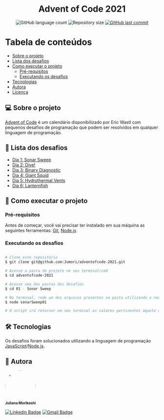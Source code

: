 <h1 align="center">
  Advent of Code 2021
</h1>

<p align="center">
  <img alt="GitHub language count" src="https://img.shields.io/github/languages/count/Jumori/adventofcode-2021?color=%2304D361">

  <img alt="Repository size" src="https://img.shields.io/github/repo-size/Jumori/adventofcode-2021">

  <a href="https://github.com/Jumori/adventofcode-2021/commits/master">
    <img alt="GitHub last commit" src="https://img.shields.io/github/last-commit/Jumori/adventofcode-2021">
  </a>

</p>

Tabela de conteúdos
=================
<!--ts-->
   * [Sobre o projeto](#-sobre-o-projeto)
   * [Lista dos desafios](#-lista-dos-desafios)
   * [Como executar o projeto](#-como-executar-o-projeto)
     * [Pré-requisitos](#pré-requisitos)
     * [Executando os desafios](#executando-os-desafios)
   * [Tecnologias](#-tecnologias)
   * [Autora](#-autora)
   * [Licença](#user-content--licença)
<!--te-->

## 💻 Sobre o projeto

[Advent of Code](https://adventofcode.com/) é um calendário disponibilizado por Eric Wastl com pequenos desafios de programação que podem ser resolvidos em qualquer linguagem de programação.

## 👾 Lista dos desafios

- [Dia 1: Sonar Sweep](./01%20-%20Sonar%20Sweep)
- [Dia 2: Dive!](./02%20-%20Dive)
- [Dia 3: Binary Diagnostic](./03%20-%20Binary%20Diagnostic)
- [Dia 4: Giant Squid](./04%20-%20Giant%20Squid)
- [Dia 5: Hydrothermal Vents](./05%20-%20Hydrothermal%20Venture)
- [Dia 6: Lanternfish](./06%20-%20Lanternfish)

## 🚀 Como executar o projeto

### Pré-requisitos

Antes de começar, você vai precisar ter instalado em sua máquina as seguintes ferramentas:
[Git](https://git-scm.com), [Node.js](https://nodejs.org/en/)

### Executando os desafios

```bash

# Clone este repositório
$ git clone git@github.com:Jumori/adventofcode-2021.git

# Acesse a pasta do projeto no seu terminal/cmd
$ cd adventofcode-2021

# Acesse uma das pastas dos desafios
$ cd 01 - Sonar Sweep

# No terminal, rode um dos arquivos presentes na pasta utilizando o node
$ node sonarSweep01

# O script irá retornar em seu terminal os valores pertinentes àquele desafio

```

## 🛠 Tecnologias

Os desafios foram solucionados utilizando a linguagem de programação [JavaScript](https://developer.mozilla.org/pt-BR/docs/Web/JavaScript)/[Node.js](https://nodejs.org/en/).

## 🦸 Autora

<a href="https://github.com/Jumori">
 <img style="border-radius: 50%;" src="https://avatars1.githubusercontent.com/u/44618499?s=460&u=691cddb486d4b665417d25d8a575e508d6ef9563&v=4" width="100px;" alt=""/>
 <br />
 <sub><b>Juliana Morikoshi</b></sub></a>
 <br />

[![Linkedin Badge](https://img.shields.io/badge/-Juliana-blue?style=flat-square&logo=Linkedin&logoColor=white&link=https://www.linkedin.com/in/julianamorikoshi/)](https://www.linkedin.com/in/julianamorikoshi/)
[![Gmail Badge](https://img.shields.io/badge/-julianamorikoshi@gmail.com-c14438?style=flat-square&logo=Gmail&logoColor=white&link=mailto:julianamorikoshi@gmail.com)](mailto:julianamorikoshi@gmail.com)

